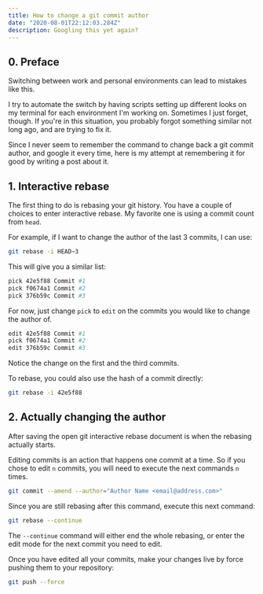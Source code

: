 ```yaml
---
title: How to change a git commit author
date: "2020-08-01T22:12:03.284Z"
description: Googling this yet again?
---
```


## 0. Preface

Switching between work and personal environments can lead to mistakes like this.

I try to automate the switch by having scripts setting up different looks on my terminal for each environment I'm working on. Sometimes I just forget, though. If you're in this situation, you probably forgot something similar not long ago, and are trying to fix it.

Since I never seem to remember the command to change back a git commit author, and google it every time, here is my attempt at remembering it for good by writing a post about it.

## 1. Interactive rebase

The first thing to do is rebasing your git history. You have a couple of choices to enter interactive rebase. My favorite one is using a commit count from `head`.

For example, if I want to change the author of the last 3 commits, I can use:

```bash
git rebase -i HEAD~3
```

This will give you a similar list:

```bash
pick 42e5f88 Commit #1
pick f0674a1 Commit #2
pick 376b59c Commit #3
```

For now, just change `pick` to `edit` on the commits you would like to change the author of.

```bash
edit 42e5f88 Commit #1
pick f0674a1 Commit #2
edit 376b59c Commit #3
```

Notice the change on the first and the third commits.

To rebase, you could also use the hash of a commit directly:

```bash
git rebase -i 42e5f88
```

## 2. Actually changing the author

After saving the open git interactive rebase document is when the rebasing actually starts.

Editing commits is an action that happens one commit at a time. So if you chose to edit `n` commits, you will need to execute the next commands `n` times.

```bash
git commit --amend --author="Author Name <email@address.com>"
```

Since you are still rebasing after this command, execute this next command:

```bash
git rebase --continue
```

The `--continue` command will either end the whole rebasing, or enter the edit mode for the next commit you need to edit.

Once you have edited all your commits, make your changes live by force pushing them to your repository:

```bash
git push --force
```
